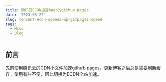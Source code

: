 ```yaml
---
title: 腾讯云ECDN加速hugo的github pages
date: '2023-03-22'
slug: tencent-ecdn-speeds-up-gitpages-speed
tags:
  - Misc
  - Blog
---
```


## 前言
先前使用腾讯云的CDN小文件加速github pages，更新博客之后总是需要刷新缓存，使用有些不便，因此切换为ECDN全站加速。
